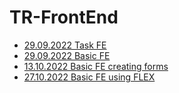 # TR-FrontEnd
- [29.09.2022 Task FE](https://mksenia728.github.io/TR-FrontEnd/hw20220929/)
- [29.09.2022 Basic FE](https://mksenia728.github.io/TR-FrontEnd/hw20220929-b/)
- [13.10.2022 Basic FE creating forms](https://mksenia728.github.io/TR-FrontEnd/hw20221013/)
- [27.10.2022 Basic FE using FLEX](https://mksenia728.github.io/TR-FrontEnd/hw20221027/)

